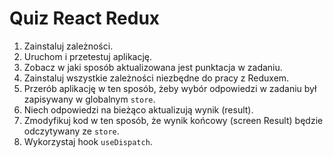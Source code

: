 # Quiz React Redux

1. Zainstaluj zależności.
2. Uruchom i przetestuj aplikację.
3. Zobacz w jaki sposób aktualizowana jest punktacja w zadaniu.
4. Zainstaluj wszystkie zależności niezbędne do pracy z Reduxem.
5. Przerób aplikację w ten sposób, żeby wybór odpowiedzi w zadaniu był zapisywany w globalnym `store`.
6. Niech odpowiedzi na bieżąco aktualizują wynik (result).
7. Zmodyfikuj kod w ten sposób, że wynik końcowy (screen Result) będzie odczytywany ze `store`. 
8. Wykorzystaj hook `useDispatch`.

